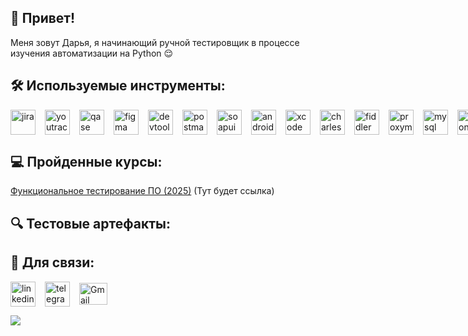 ## 👋 Привет! 
Меня зовут Дарья, я начинающий ручной тестировщик в процессе изучения автоматизации на Python 😌

## 🛠 Используемые инструменты:
  <div style="display: flex; align-items: center; gap: 15px;">
  <img src="https://cdn.jsdelivr.net/gh/devicons/devicon/icons/jira/jira-original.svg" width="40" height="40" alt="jira">
  <img src="https://upload.wikimedia.org/wikipedia/commons/thumb/8/8d/YouTrack_Icon.svg/1024px-YouTrack_Icon.svg.png?20200803082248" width="40" height="40" alt="youtrack">
  <img src="https://luna1.co/eb0187.png" width="40" height="40" alt="qase">
  <img src="https://cdn.jsdelivr.net/gh/devicons/devicon/icons/figma/figma-original.svg" width="40" height="40" alt="figma">
  <img src="https://d33wubrfki0l68.cloudfront.net/38b5c953a4667366685d55db55d057c86db1fc54/a0fdc/static/acae6b24d940347661ca901ea07f47c1/chrome-dev-logo-icon.png" width="40" height="40" alt="devtools">
  <img src="https://uxwing.com/wp-content/themes/uxwing/download/brands-and-social-media/postman-icon.png" width="40" height="40" alt="postman">
  <img src="https://static0.smartbear.co/smartbearbrand/media/images/home/soapui-icon.svg" width="40" height="40" alt="soapui">
  <img src="https://cdn.jsdelivr.net/gh/devicons/devicon/icons/androidstudio/androidstudio-original.svg" width="40" height="40" alt="android-studio">
  <img src="https://cdn.jsdelivr.net/gh/devicons/devicon/icons/xcode/xcode-original.svg" width="40" height="40" alt="xcode">
  <img src="https://user-images.githubusercontent.com/15472/41327135-e4bf090c-6eca-11e8-9b76-032e8e2b0707.png" width="40" height="40" alt="charles-proxy">
  <img src="https://www.megaleechers.com/storage/Fiddler-Everywhere-Icon.png" width="40" height="40" alt="fiddler">
  <img src="https://pbs.twimg.com/profile_images/1589614420766126080/slAIVDtr_400x400.jpg" width="40" height="40" alt="proxyman">
  <img src="https://cdn.jsdelivr.net/gh/devicons/devicon/icons/mysql/mysql-original.svg" width="40" height="40" alt="mysql">
  <img src="https://cdn.jsdelivr.net/gh/devicons/devicon/icons/mongodb/mongodb-original.svg" width="40" height="40" alt="mongodb">
   <img src="https://cdn.jsdelivr.net/gh/devicons/devicon/icons/git/git-original.svg" width="40" height="40" alt="git">
  <img src="https://upload.wikimedia.org/wikipedia/commons/thumb/4/4b/Bash_Logo_Colored.svg/1024px-Bash_Logo_Colored.svg.png?20180723054350" width="40" height="40" alt="bash">
  <img src="https://cdn.jsdelivr.net/gh/devicons/devicon/icons/vscode/vscode-original.svg" width="40" height="40" alt="vscode">
</div>

## 💻 Пройденные курсы:
[Функциональное тестирование ПО (2025)]() (Тут будет ссылка)

## 🔍 Тестовые артефакты:

## 🤝 Для связи:

<div id="badges" style="display: flex; align-items: center; gap: 15px;">
  <a href="https://www.linkedin.com/in/daria-shlipakova/" target="_blank" style="text-decoration: none; border: none; display: inline-block;">
    <img src="https://cdn-icons-png.flaticon.com/512/2504/2504799.png" width="40" height="40" alt="linkedin" />
  </a>
  <a href="https://t.me/darjash" target="_blank" style="text-decoration: none; border: none; display: inline-block;">
    <img src="https://cdn-icons-png.flaticon.com/512/2111/2111646.png" width="40" height="40" alt="telegram" />
  </a>
  <a href="mailto:dariashlipakova@gmail.com" target="_blank" style="text-decoration: none; border: none; display: inline-block;">
    <img src="https://upload.wikimedia.org/wikipedia/commons/thumb/7/7e/Gmail_icon_%282020%29.svg/2560px-Gmail_icon_%282020%29.svg.png" width="45" height="35" alt="Gmail" />
  </a>
</div>

![](https://media.giphy.com/media/5xtDarmwsuR9sDRObyU/giphy.gif?cid=ecf05e476ey8c62vvq8fykltxcld2f0a7thagpxujfjey03i&ep=v1_gifs_search&rid=giphy.gif&ct=g)
